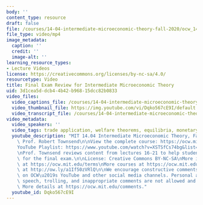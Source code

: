 ```yaml
---
body: ''
content_type: resource
draft: false
file: /courses/14-04-intermediate-microeconomic-theory-fall-2020/ocw_1404_finalreview_2020dec08_360p_16_9.mp4
file_type: video/mp4
image_metadata:
  caption: ''
  credit: ''
  image-alt: ''
learning_resource_types:
- Lecture Videos
license: https://creativecommons.org/licenses/by-nc-sa/4.0/
resourcetype: Video
title: Final Exam Review for Intermediate Microeconomic Theory
uid: 3d1cea5d-dcb4-4b42-b968-15dcc82b0833
video_files:
  video_captions_file: /courses/14-04-intermediate-microeconomic-theory-fall-2020/1TyuHxZLgZc8fDc_DmIBAMcFxCXTCx5sw_transcript.webvtt
  video_thumbnail_file: https://img.youtube.com/vi/Dqko567cE9I/default.jpg
  video_transcript_file: /courses/14-04-intermediate-microeconomic-theory-fall-2020/1TyuHxZLgZc8fDc_DmIBAMcFxCXTCx5sw_transcript.pdf
video_metadata:
  video_speakers: ''
  video_tags: trade application, welfare theorems, equilibria, monetary theory, identification
  youtube_description: "MIT 14.04 Intermediate Microeconomic Theory, Fall 2020\nInstructor:\
    \ Prof. Robert Townsend\n\nView the complete course: https://ocw.mit.edu/courses/14-04-intermediate-microeconomic-theory-fall-2020/\n\
    YouTube Playlist: https://www.youtube.com/watch?v=XSTSfCs74bg&list=PLUl4u3cNGP63wnrKge9vllow3Y2OOOKqF\n\
    \nProf. Townsend reviews content from lectures 16-21 to help students prepare\
    \ for the final exam.\n\nLicense: Creative Commons BY-NC-SA\nMore information\
    \ at https://ocw.mit.edu/terms\nMore courses at https://ocw.mit.edu\nSupport OCW\
    \ at http://ow.ly/a1If50zVRlQ\n\nWe encourage constructive comments and discussion\
    \ on OCW\u2019s YouTube and other social media channels. Personal attacks, hate\
    \ speech, trolling, and inappropriate comments are not allowed and may be removed.\
    \ More details at https://ocw.mit.edu/comments."
  youtube_id: Dqko567cE9I
---
```

